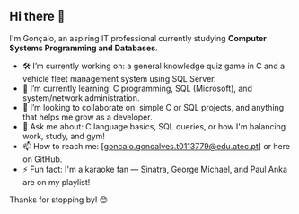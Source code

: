## Hi there 👋

I'm Gonçalo, an aspiring IT professional currently studying **Computer Systems Programming and Databases**.

- 🛠️ I’m currently working on: a general knowledge quiz game in C and a vehicle fleet management system using SQL Server.
- 🌱 I’m currently learning: C programming, SQL (Microsoft), and system/network administration.
- 🤝 I’m looking to collaborate on: simple C or SQL projects, and anything that helps me grow as a developer.
- 💬 Ask me about: C language basics, SQL queries, or how I'm balancing work, study, and gym!
- 📫 How to reach me: [goncalo.goncalves.t0113779@edu.atec.pt] or here on GitHub.
- ⚡ Fun fact: I'm a karaoke fan — Sinatra, George Michael, and Paul Anka are on my playlist!

Thanks for stopping by! 😊
